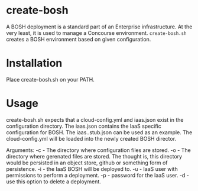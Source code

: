 # create-bosh

A BOSH deployment is a standard part of an Enterprise infrastructure. At the
very least, it is used to manage a Concourse environment. `create-bosh.sh` creates a BOSH environment based on given configuration.

# Installation

Place create-bosh.sh on your PATH.

# Usage

create-bosh.sh expects that a cloud-config.yml and iaas.json exist in the configuration
directory. The iaas.json contains the IaaS specific configuration for BOSH. The
iaas.<IaaS>.stub.json can be used as an example. The cloud-config.yml will be loaded into the newly created BOSH director.

Arguments:
    -c <config directory> - The directory where configuration files
       are stored.
    -o <deployment directory> - The directory where gerenated files are stored.
        The thought is, this directory would be persisted in an
        object store, github or something form of persistence.
    -i <IaaS> - the IaaS BOSH will be deployed to.
    -u <IaaS user> - IaaS user with permissions to perform a deployment.
    -p <IaaS password> - password for the IaaS user.
    -d - use this option to delete a deployment.
